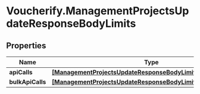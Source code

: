 # Voucherify.ManagementProjectsUpdateResponseBodyLimits

## Properties

Name | Type | Description | Notes
------------ | ------------- | ------------- | -------------
**apiCalls** | [**[ManagementProjectsUpdateResponseBodyLimitsApiCallsItem]**](ManagementProjectsUpdateResponseBodyLimitsApiCallsItem.md) |  | [optional] 
**bulkApiCalls** | [**[ManagementProjectsUpdateResponseBodyLimitsBulkApiCallsItem]**](ManagementProjectsUpdateResponseBodyLimitsBulkApiCallsItem.md) |  | [optional] 


